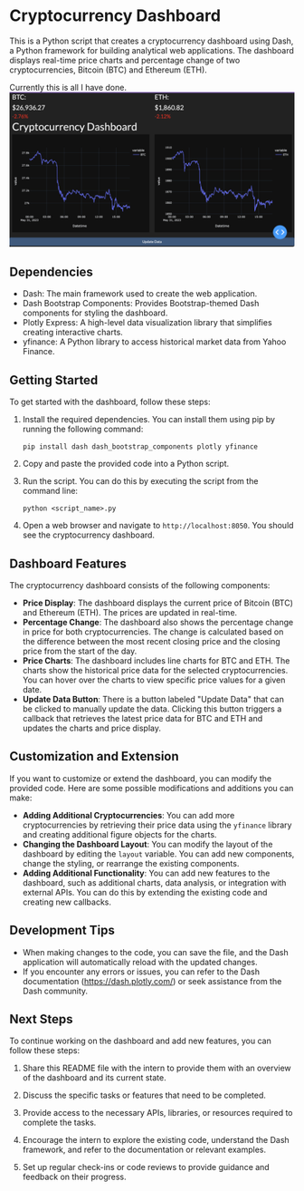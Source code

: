 # Cryptocurrency Dashboard

This is a Python script that creates a cryptocurrency dashboard using Dash, a Python framework for building analytical web applications. The dashboard displays real-time price charts and percentage change of two cryptocurrencies, Bitcoin (BTC) and Ethereum (ETH).

Currently this is all I have done. 
![Current Dashboard](images/Screenshot%202023-05-31%20at%2010.26.58%20AM.png)
## Dependencies
- Dash: The main framework used to create the web application.
- Dash Bootstrap Components: Provides Bootstrap-themed Dash components for styling the dashboard.
- Plotly Express: A high-level data visualization library that simplifies creating interactive charts.
- yfinance: A Python library to access historical market data from Yahoo Finance.

## Getting Started
To get started with the dashboard, follow these steps:

1. Install the required dependencies. You can install them using pip by running the following command:
   ```
   pip install dash dash_bootstrap_components plotly yfinance
   ```

2. Copy and paste the provided code into a Python script.

3. Run the script. You can do this by executing the script from the command line:
   ```
   python <script_name>.py
   ```

4. Open a web browser and navigate to `http://localhost:8050`. You should see the cryptocurrency dashboard.

## Dashboard Features
The cryptocurrency dashboard consists of the following components:

- **Price Display**: The dashboard displays the current price of Bitcoin (BTC) and Ethereum (ETH). The prices are updated in real-time.
- **Percentage Change**: The dashboard also shows the percentage change in price for both cryptocurrencies. The change is calculated based on the difference between the most recent closing price and the closing price from the start of the day.
- **Price Charts**: The dashboard includes line charts for BTC and ETH. The charts show the historical price data for the selected cryptocurrencies. You can hover over the charts to view specific price values for a given date.
- **Update Data Button**: There is a button labeled "Update Data" that can be clicked to manually update the data. Clicking this button triggers a callback that retrieves the latest price data for BTC and ETH and updates the charts and price display.

## Customization and Extension
If you want to customize or extend the dashboard, you can modify the provided code. Here are some possible modifications and additions you can make:

- **Adding Additional Cryptocurrencies**: You can add more cryptocurrencies by retrieving their price data using the `yfinance` library and creating additional figure objects for the charts.
- **Changing the Dashboard Layout**: You can modify the layout of the dashboard by editing the `layout` variable. You can add new components, change the styling, or rearrange the existing components.
- **Adding Additional Functionality**: You can add new features to the dashboard, such as additional charts, data analysis, or integration with external APIs. You can do this by extending the existing code and creating new callbacks.

## Development Tips
- When making changes to the code, you can save the file, and the Dash application will automatically reload with the updated changes.
- If you encounter any errors or issues, you can refer to the Dash documentation (https://dash.plotly.com/) or seek assistance from the Dash community.

## Next Steps
To continue working on the dashboard and add new features, you can follow these steps:

1. Share this README file with the intern to provide them with an overview of the dashboard and its current state.

2. Discuss the specific tasks or features that need to be completed.

3. Provide access to the necessary APIs, libraries, or resources required to complete the tasks.

4. Encourage the intern to explore the existing code, understand the Dash framework, and refer to the documentation or relevant examples.

5. Set up regular check-ins or code reviews to provide guidance and feedback on their progress.
